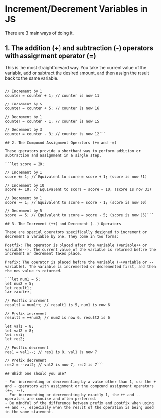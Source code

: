 # Increment/Decrement Variables in JS
There are 3 main ways of doing it.

## 1. The addition (+) and subtraction (-) operators with assignment operator (=)

This is the most straightforward way. You take the current value of the variable, add or subtract the desired amount, and then assign the result back to the same variable.

```let counter = 10;

// Increment by 1
counter = counter + 1; // counter is now 11

// Increment by 5
counter = counter + 5; // counter is now 16

// Decrement by 1
counter = counter - 1; // counter is now 15

// Decrement by 3
counter = counter - 3; // counter is now 12```

## 2. The Compound Assignment Operators (+= and -=)

These operators provide a shorthand way to perform addition or subtraction and assignment in a single step.

```let score = 20;

// Increment by 1
score += 1; // Equivalent to score = score + 1; (score is now 21)

// Increment by 10
score += 10; // Equivalent to score = score + 10; (score is now 31)

// Decrement by 1
score -= 1; // Equivalent to score = score - 1; (score is now 30)

// Decrement by 5
score -= 5; // Equivalent to score = score - 5; (score is now 25)```

## 3. The Increment (++) and Decrement (--) Operators

These are special operators specifically designed to increment or decrement a variable by one. They come in two forms:

Postfix: The operator is placed after the variable (variable++ or variable--). The current value of the variable is returned before the increment or decrement takes place.   

Prefix: The operator is placed before the variable (++variable or --variable). The variable is incremented or decremented first, and then the new value is returned. 

```let num1 = 5;
let num2 = 5;
let result1;
let result2;

// Postfix increment
result1 = num1++; // result1 is 5, num1 is now 6

// Prefix increment
result2 = ++num2; // num2 is now 6, result2 is 6

let val1 = 8;
let val2 = 8;
let res1;
let res2;

// Postfix decrement
res1 = val1--; // res1 is 8, val1 is now 7

// Prefix decrement
res2 = --val2; // val2 is now 7, res2 is 7```

## Which one should you use?

- For incrementing or decrementing by a value other than 1, use the + and - operators with assignment or the compound assignment operators (+=, -=).
- For incrementing or decrementing by exactly 1, the ++ and -- operators are concise and often preferred.
- Be mindful of the difference between prefix and postfix when using ++ and --, especially when the result of the operation is being used in the same statement.